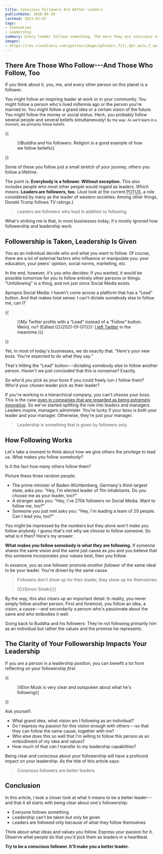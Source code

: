 ```yaml
---
title: Conscious Followers Are Better Leaders
publishdate: 2020-04-20
lastmod: 2021-01-07
tags:
- Innovation
- Leadership
summary: Every leader follows something. The more they are conscious of what they follow, the better is their leadership.    
images:
- https://res.cloudinary.com/ypertex/image/upload/c_fill,dpr_auto,f_auto,g_auto,h_630,q_auto,w_1200/56b601d0-cd8e-4b24-b87a-f0f70d9a81e1
---
```


## There Are Those Who Follow---And Those Who Follow, Too

If you think about it, you, me, and every other person on this planet is a follower.

You might follow an inspiring leader at work or in your community. You might follow a person who's lived millennia ago or the person you're married to. You might follow a grand idea or a certain vision of the future. You might follow the money or social status. Heck, you probably follow several people and several beliefs simultaneously! <small>By the way: As we'll learn in a moment, we primarily follow beliefs.</small> 

{{<figure src="a947632a-7ff7-4624-bb40-7811511dc8bf">}}Buddha and his followers. Religion is a good example of how we follow beliefs{{</figure>}}

Some of these you follow just a small stretch of your journey, others you follow a lifetime.

The point is: **Everybody is a follower. Without exception.** This also includes people who most other people would regard as leaders. Which means: **Leaders are followers, too.** (Just look at the current <abbr title="President of the United States">POTUS</abbr>, a role considered by many as the leader of western societies: Among other things, Donald Trump follows TV ratings.)

> Leaders are followers who lead in addition to following.

What's striking me is that, in most businesses today, it's mostly ignored how followership and leadership work.

## Followership is Taken, Leadership Is Given

You as an individual decide who and what you want to follow. Of course, there are a lot of external factors who influence or manipulate you: your education, your peers' opinion, social norms, marketing, etc.

In the end, however, it's you who decides: If you wanted, it would be possible tomorrow for you to follow entirely other persons or things. <q>Unfollowing</q> is a thing, and not just since Social Media exists.

Apropos Social Media: I haven't come across a platform that has a <q>Lead</q> button. And that makes total sense: I can't dictate somebody else to follow me, can I?

{{<figure src="aba97777-cc13-41cd-a6a8-27d15e630233" transformation="inline">}}My Twitter profile with a <q>Lead</q> instead of a <q>Follow</q> button. Weird, no? (Edited {{<date>}}2021-01-07{{</date>}}: [I left Twitter](/articles/deplatforming-trump/) in the meantime.){{</figure>}}

Yet, in most of today's businesses, we do exactly that. <q>Here's your new boss. You're expected to do what they say.</q>

That's hitting the <q>Lead</q> button---dictating somebody else to follow another person. Haven't we just concluded that this is nonsense? Exactly.

So who'd you pick as your boss if you could freely (un-) follow them? Who'd your chosen leader pick as their leader?

If you're working in a hierarchical company, you can't choose your boss. This is the case [even in companies that are regarded as being extremely innovative](/articles/antiquated-form-of-most-innovative-companies/). So we've started splitting the role into leaders and managers. Leaders inspire, managers administer. You're lucky if your boss is *both* your leader and your manager. Otherwise, they're just your manager.

> Leadership is something that is given by followers only.

## How Following Works

Let's take a moment to think about how we give others the privilege to lead us. What makes you follow somebody?

Is it the fact how many others follow them?

Picture these three random people:

* The prime minister of Baden-Württemberg, Germany's third-largest state, asks you: <q>Hey, I'm elected leader of 11m inhabitants. Do you choose me as your leader, too?</q>
* A stranger asks you: <q>Hey, I've 270k followers on Social Media. Want to follow me, too?</q>
* Someone you just met asks you: <q>Hey, I'm leading a team of 20 people. Can I lead you, too?</q>

You might be impressed by the numbers but they alone won't make you follow anybody. I guess that's not why we choose to follow someone. So what is it then? Here's my answer:

**What makes *you* follow somebody is what *they* are following.** If someone shares the same vision and the same just cause as you and you believe that this someone incorporates your values best, then you follow.

In essence, you as one follower promote *another follower* of the same ideal to be your leader. You're driven by the same cause.

> Followers don't show up for their leader, they show up for themselves.
> 
> {{<attribution adapted="true">}}Simon Sinek{{</attribution>}}

By the way, this also clears up an important detail: In reality, you never simply follow another person. First and foremost, you follow an idea, a vision, a cause---and secondarily a person who's passionate about the same and who embodies it well.

Going back to Buddha and his followers: They're not following primarily him as an individual but rather the values and the promise he represents.

## The Clarity of Your Followership Impacts Your Leadership

If you are a person in a leadership position, you can benefit a lot from reflecting on your followership *first*.

{{<figure src="56b601d0-cd8e-4b24-b87a-f0f70d9a81e1">}}Elon Musk is very clear and outspoken about what he's following{{</figure>}}

Ask yourself:

* What grand idea, what vision am I following as an individual?
* Do I express my passion for this vision enough with others---so that they can follow the same cause, together with me?
* Who else does this so well that I'm willing to follow this person as an embodiment of my idea and values?
* How much of that can I transfer to my leadership capabilities?

Being clear and conscious about your followership will have a profound impact on your leadership. As the title of this article says:

> Conscious followers are better leaders.

## Conclusion

In this article, I took a closer look at what it means to be a better leader---and that it all starts with being clear about one's followership:

* Everyone follows something
* Leadership can't be taken but only be given
* Leaders are followed only because of what they follow themselves

Think about what ideas and values you follow. Express your passion for it. Observe what people do that you'd pick them as leaders in a heartbeat.

**Try to be a conscious follower. It'll make you a better leader.**
